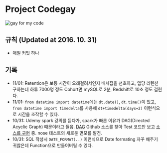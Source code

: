 # Project Codegay

![gay for my code](http://38.media.tumblr.com/125a0617d8986ad521772f0f42aa56db/tumblr_n68390DBXL1t9w6i8o1_500.gif)

## 규칙 (Updated at 2016. 10. 31)
- 매일 커밋 하나

## 기록
- 11/01: Retention은 보통 시간이 오래걸려서인지 배치잡을 선호하고, 앱당 리텐션 구하는데 하루 7000명 정도 Cohort면 mySQL로 2분, Redshift로 10초 정도 걸린다. 
- 11/01: `from datetime import datetime`에는 `dt.date()`, `dt.time()`이 있고, `from datetime import timedelta`를 사용해 `dt+timedelta(days=2)` 이런식으로 시간을 조작할 수 있다.
- 10/31: Udemy spark 강의를 듣다가, spark가 빠른 이유가 DAG(Directed Acyclic Graph) 때문이라고 들음. [DAG](https://github.com/HunjaeJung/py-dag) Github 소스를 찾아 Test 코드만 보고 [소스를 구현](https://github.com/HunjaeJung/codegay/data-structue/py-dag) 중. nose 테스트의 새로운 면모를 발견.
- 10/31: SQL 작성시 `DATE_FORMAT(..)` 이런식으로 Date formating 자꾸 해주기 귀찮은데 Function으로 만들어버릴 수 있다.
